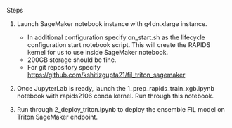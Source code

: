 Steps

1. Launch SageMaker notebook instance with g4dn.xlarge instance.
    - In additional configuration specify on_start.sh as the lifecycle configuration start notebook script. This will create the RAPIDS kernel for us to use inside SageMaker notebook. 
    - 200GB storage should be fine.
    - For git repository specify https://github.com/kshitizgupta21/fil_triton_sagemaker

2. Once JupyterLab is ready, launch the 1_prep_rapids_train_xgb.ipynb notebook with rapids2106 conda kernel. Run through this notebook.

3. Run through 2_deploy_triton.ipynb to deploy the ensemble FIL model on Triton SageMaker endpoint.
